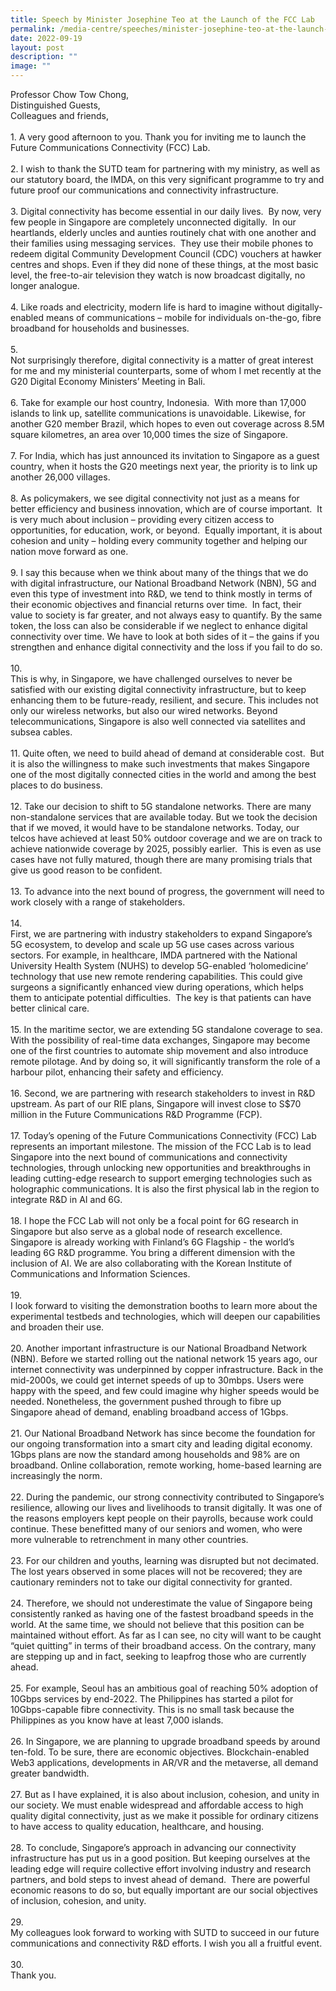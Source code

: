 ```yaml
---
title: Speech by Minister Josephine Teo at the Launch of the FCC Lab
permalink: /media-centre/speeches/minister-josephine-teo-at-the-launch-of-the-fcc-lab/
date: 2022-09-19
layout: post
description: ""
image: ""
---
```

Professor Chow Tow Chong,&nbsp;<br>
Distinguished Guests,&nbsp;<br>
Colleagues and friends,&nbsp;<br>
<br>
1.<span style="white-space: pre;">		</span>A very good afternoon to you. Thank you for inviting me to launch the Future Communications Connectivity (FCC) Lab.<br>
<br>
2.<span style="white-space: pre;">		</span>I wish to thank the SUTD team for partnering with my ministry, as well as our statutory board, the IMDA, on this very significant programme to try and future proof our communications and connectivity infrastructure.&nbsp;<br>
&nbsp;&nbsp;<br>
3.<span style="white-space: pre;">		</span>Digital connectivity has become essential in our daily lives.&nbsp; By now, very few people in Singapore are completely unconnected digitally.&nbsp; In our heartlands, elderly uncles and aunties routinely chat with one another and their families using messaging services.&nbsp; They use their mobile phones to redeem digital Community Development Council (CDC) vouchers at hawker centres and shops. Even if they did none of these things, at the most basic level, the free-to-air television they watch is now broadcast digitally, no longer analogue.&nbsp;&nbsp;<br>
<br>
4.<span style="white-space: pre;">		</span>Like roads and electricity, modern life is hard to imagine without digitally-enabled means of communications – mobile for individuals on-the-go, fibre broadband for households and businesses.<br>
<br>
5.<span style="white-space: pre;">		</span>Not surprisingly therefore, digital connectivity is a matter of great interest for me and my ministerial counterparts, some of whom I met recently at the G20 Digital Economy Ministers’ Meeting in Bali.<br>
<br>
6.<span style="white-space: pre;">		</span>Take for example our host country, Indonesia.&nbsp; With more than 17,000 islands to link up, satellite communications is unavoidable. Likewise, for another G20 member Brazil, which hopes to even out coverage across 8.5M square kilometres, an area over 10,000 times the size of Singapore.&nbsp;&nbsp;<br>
<br>
7.<span style="white-space: pre;">		</span>For India, which has just announced its invitation to Singapore as a guest country, when it hosts the G20 meetings next year, the priority is to link up another 26,000 villages.&nbsp;&nbsp;<br>
<br>
8.<span style="white-space: pre;">		</span>As policymakers, we see digital connectivity not just as a means for better efficiency and business innovation, which are of course important.&nbsp; It is very much about inclusion – providing every citizen access to opportunities, for education, work, or beyond.&nbsp; Equally important, it is about cohesion and unity – holding every community together and helping our nation move forward as one.&nbsp;&nbsp;<br>
<br>
9.<span style="white-space: pre;">		</span>I say this because when we think about many of the things that we do with digital infrastructure, our National Broadband Network (NBN), 5G and even this type of investment into R&amp;D, we tend to think mostly in terms of their economic objectives and financial returns over time.&nbsp; In fact, their value to society is far greater, and not always easy to quantify. By the same token, the loss can also be considerable if we neglect to enhance digital connectivity over time. We have to look at both sides of it – the gains if you strengthen and enhance digital connectivity and the loss if you fail to do so.<br>
<br>
10.<span style="white-space: pre;">		</span>This is why, in Singapore, we have challenged ourselves to never be satisfied with our existing digital connectivity infrastructure, but to keep enhancing them to be future-ready, resilient, and secure. This includes not only our wireless networks, but also our wired networks. Beyond telecommunications, Singapore is also well connected via satellites and subsea cables.&nbsp;<br>
<br>
11.<span style="white-space: pre;">		</span>Quite often, we need to build ahead of demand at considerable cost.&nbsp; But it is also the willingness to make such investments that makes Singapore one of the most digitally connected cities in the world and among the best places to do business.&nbsp;<br>
<br>
12.<span style="white-space: pre;">		</span>Take our decision to shift to 5G standalone networks. There are many non-standalone services that are available today. But we took the decision that if we moved, it would have to be standalone networks. Today, our telcos have achieved at least 50% outdoor coverage and we are on track to achieve nationwide coverage by 2025, possibly earlier.&nbsp; This is even as use cases have not fully matured, though there are many promising trials that give us good reason to be confident.&nbsp;<br>
<br>
13.<span style="white-space: pre;">		</span>To advance into the next bound of progress, the government will need to work closely with a range of stakeholders.&nbsp;&nbsp;<br>
<br>
14.<span style="white-space: pre;">		</span>First, we are partnering with industry stakeholders to expand Singapore’s 5G ecosystem, to develop and scale up 5G use cases across various sectors. For example, in healthcare, IMDA partnered with the National University Health System (NUHS) to develop 5G-enabled ‘holomedicine’ technology that use new remote rendering capabilities. This could give surgeons a significantly enhanced view during operations, which helps them to anticipate potential difficulties.&nbsp; The key is that patients can have better clinical care.&nbsp;<br>
<br>
15.<span style="white-space: pre;">		</span>In the maritime sector, we are extending 5G standalone coverage to sea. With the possibility of real-time data exchanges, Singapore may become one of the first countries to automate ship movement and also introduce remote pilotage. And by doing so, it will significantly transform the role of a harbour pilot, enhancing their safety and efficiency.<br>
<br>
16.<span style="white-space: pre;">		</span>Second, we are partnering with research stakeholders to invest in R&amp;D upstream. As part of our RIE plans, Singapore will invest close to S$70 million in the Future Communications R&amp;D Programme (FCP).&nbsp;<br>
<br>
17.<span style="white-space: pre;">		</span>Today’s opening of the Future Communications Connectivity (FCC) Lab represents an important milestone. The mission of the FCC Lab is to lead Singapore into the next bound of communications and connectivity technologies, through unlocking new opportunities and breakthroughs in leading cutting-edge research to support emerging technologies such as holographic communications. It is also the first physical lab in the region to integrate R&amp;D in AI and 6G.&nbsp;<br>
<br>
18.<span style="white-space: pre;">		</span>I hope the FCC Lab will not only be a focal point for 6G research in Singapore but also serve as a global node of research excellence. Singapore is already working with Finland’s 6G Flagship - the world’s leading 6G R&amp;D programme. You bring a different dimension with the inclusion of AI. We are also collaborating with the Korean Institute of Communications and Information Sciences.&nbsp;<br>
<br>
19.<span style="white-space: pre;">		</span>I look forward to visiting the demonstration booths to learn more about the experimental testbeds and technologies, which will deepen our capabilities and broaden their use.&nbsp;<br>
<br>
20.<span style="white-space: pre;">		</span>Another important infrastructure is our National Broadband Network (NBN). Before we started rolling out the national network 15 years ago, our internet connectivity was underpinned by copper infrastructure. Back in the mid-2000s, we could get internet speeds of up to 30mbps. Users were happy with the speed, and few could imagine why higher speeds would be needed. Nonetheless, the government pushed through to fibre up Singapore ahead of demand, enabling broadband access of 1Gbps.&nbsp;<br>
<br>
21.<span style="white-space: pre;">		</span>Our National Broadband Network has since become the foundation for our ongoing transformation into a smart city and leading digital economy. 1Gbps plans are now the standard among households and 98% are on broadband. Online collaboration, remote working, home-based learning are increasingly the norm.&nbsp;<br>
<br>
22.<span style="white-space: pre;">		</span>During the pandemic, our strong connectivity contributed to Singapore’s resilience, allowing our lives and livelihoods to transit digitally. It was one of the reasons employers kept people on their payrolls, because work could continue. These benefitted many of our seniors and women, who were more vulnerable to retrenchment in many other countries.&nbsp;<br>
<br>
23.<span style="white-space: pre;">		</span>For our children and youths, learning was disrupted but not decimated.&nbsp; The lost years observed in some places will not be recovered; they are cautionary reminders not to take our digital connectivity for granted.&nbsp;<br>
<br>
24.<span style="white-space: pre;">		</span>Therefore, we should not underestimate the value of Singapore being consistently ranked as having one of the fastest broadband speeds in the world. At the same time, we should not believe that this position can be maintained without effort. As far as I can see, no city will want to be caught “quiet quitting” in terms of their broadband access. On the contrary, many are stepping up and in fact, seeking to leapfrog those who are currently ahead.<br>
&nbsp;<br>
25.<span style="white-space: pre;">		</span>For example, Seoul has an ambitious goal of reaching 50% adoption of 10Gbps services by end-2022. The Philippines has started a pilot for 10Gbps-capable fibre connectivity. This is no small task because the Philippines as you know have at least 7,000 islands.&nbsp;<br>
<br>
26.<span style="white-space: pre;">		</span>In Singapore, we are planning to upgrade broadband speeds by around ten-fold. To be sure, there are economic objectives. Blockchain-enabled Web3 applications, developments in AR/VR and the metaverse, all demand greater bandwidth.&nbsp;<br>
<br>
27.<span style="white-space: pre;">		</span>But as I have explained, it is also about inclusion, cohesion, and unity in our society. We must enable widespread and affordable access to high quality digital connectivity, just as we make it possible for ordinary citizens to have access to quality education, healthcare, and housing.&nbsp;<br>
<br>
28.<span style="white-space: pre;">		</span>To conclude, Singapore’s approach in advancing our connectivity infrastructure has put us in a good position. But keeping ourselves at the leading edge will require collective effort involving industry and research partners, and bold steps to invest ahead of demand.&nbsp; There are powerful economic reasons to do so, but equally important are our social objectives of inclusion, cohesion, and unity.&nbsp;<br>
<br>
29.<span style="white-space: pre;">		</span>My colleagues look forward to working with SUTD to succeed in our future communications and connectivity R&amp;D efforts. I wish you all a fruitful event.&nbsp;<br>
<br>
30.<span style="white-space: pre;">		</span>Thank you.&nbsp;<br>

